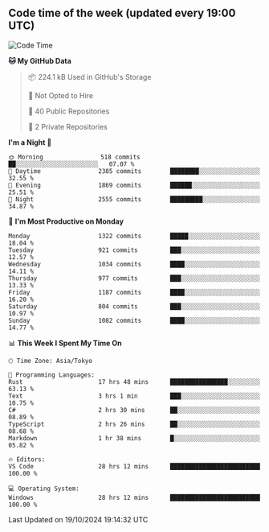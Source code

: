 ## Code time of the week (updated every 19:00 UTC)

<!--START_SECTION:waka-->
![Code Time](http://img.shields.io/badge/Code%20Time-3%2C790%20hrs%2024%20mins-blue)

**🐱 My GitHub Data** 

> 📦 224.1 kB Used in GitHub's Storage 
 > 
> 🚫 Not Opted to Hire
 > 
> 📜 40 Public Repositories 
 > 
> 🔑 2 Private Repositories 
 > 
**I'm a Night 🦉** 

```text
🌞 Morning                518 commits         ██░░░░░░░░░░░░░░░░░░░░░░░   07.07 % 
🌆 Daytime                2385 commits        ████████░░░░░░░░░░░░░░░░░   32.55 % 
🌃 Evening                1869 commits        ██████░░░░░░░░░░░░░░░░░░░   25.51 % 
🌙 Night                  2555 commits        █████████░░░░░░░░░░░░░░░░   34.87 % 
```
📅 **I'm Most Productive on Monday** 

```text
Monday                   1322 commits        █████░░░░░░░░░░░░░░░░░░░░   18.04 % 
Tuesday                  921 commits         ███░░░░░░░░░░░░░░░░░░░░░░   12.57 % 
Wednesday                1034 commits        ████░░░░░░░░░░░░░░░░░░░░░   14.11 % 
Thursday                 977 commits         ███░░░░░░░░░░░░░░░░░░░░░░   13.33 % 
Friday                   1187 commits        ████░░░░░░░░░░░░░░░░░░░░░   16.20 % 
Saturday                 804 commits         ███░░░░░░░░░░░░░░░░░░░░░░   10.97 % 
Sunday                   1082 commits        ████░░░░░░░░░░░░░░░░░░░░░   14.77 % 
```


📊 **This Week I Spent My Time On** 

```text
🕑︎ Time Zone: Asia/Tokyo

💬 Programming Languages: 
Rust                     17 hrs 48 mins      ████████████████░░░░░░░░░   63.13 % 
Text                     3 hrs 1 min         ███░░░░░░░░░░░░░░░░░░░░░░   10.75 % 
C#                       2 hrs 30 mins       ██░░░░░░░░░░░░░░░░░░░░░░░   08.89 % 
TypeScript               2 hrs 26 mins       ██░░░░░░░░░░░░░░░░░░░░░░░   08.68 % 
Markdown                 1 hr 38 mins        █░░░░░░░░░░░░░░░░░░░░░░░░   05.82 % 

🔥 Editors: 
VS Code                  28 hrs 12 mins      █████████████████████████   100.00 % 

💻 Operating System: 
Windows                  28 hrs 12 mins      █████████████████████████   100.00 % 
```


 Last Updated on 19/10/2024 19:14:32 UTC
<!--END_SECTION:waka-->